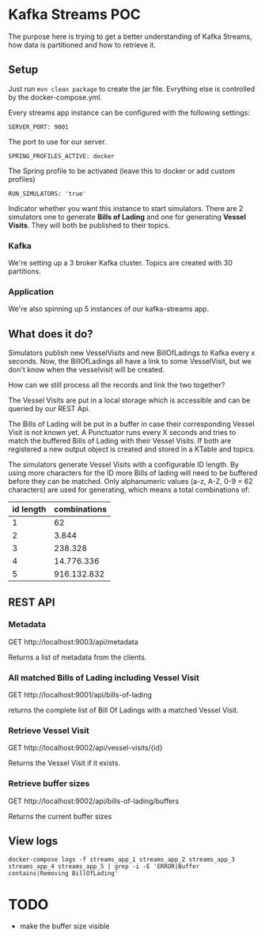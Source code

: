 # Kafka Streams POC

The purpose here is trying to get a better understanding of Kafka Streams, how data is partitioned and how to retrieve
it.

## Setup

Just run `mvn clean package` to create the jar file. Evrything else is controlled by the docker-compose.yml.

Every streams app instance can be configured with the following settings:

    SERVER_PORT: 9001

The port to use for our server.

    SPRING_PROFILES_ACTIVE: docker

The Spring profile to be activated (leave this to docker or add custom profiles)

    RUN_SIMULATORS: 'true'

Indicator whether you want this instance to start simulators. There are 2 simulators one to generate **Bills of Lading**
and one for generating **Vessel Visits**. They will both be published to their topics.

### Kafka

We're setting up a 3 broker Kafka cluster. Topics are created with 30 partitions.

### Application

We're also spinning up 5 instances of our kafka-streams app.

## What does it do?

Simulators publish new VesselVisits and new BillOfLadings to Kafka every x seconds. Now, the BillOfLadings all have a
link to some VesselVisit, but we don't know when the vesselvisit will be created.

How can we still process all the records and link the two together?

The Vessel Visits are put in a local storage which is accessible and can be queried by our REST Api.

The Bills of Lading will be put in a buffer in case their corresponding Vessel Visit is not known yet. A Punctuator runs
every X seconds and tries to match the buffered Bills of Lading with their Vessel Visits. If both are registered a new
output object is created and stored in a KTable and topics.

The simulators generate Vessel Visits with a configurable ID length. By using more characters for the ID more Bills of
lading will need to be buffered before they can be matched. Only alphanumeric values (a-z, A-Z, 0-9 = 62 characters) are
used for generating, which means a total combinations of:

| id length | combinations |
| --------- | ------------ |
| 1         | 62           |
| 2         | 3.844        |
| 3         | 238.328      |
| 4         | 14.776.336   |
| 5         | 916.132.832  |

## REST API

### Metadata

GET http://localhost:9003/api/metadata

Returns a list of metadata from the clients.

### All matched Bills of Lading including Vessel Visit

GET http://localhost:9001/api/bills-of-lading

returns the complete list of Bill Of Ladings with a matched Vessel Visit.

### Retrieve Vessel Visit

GET http://localhost:9002/api/vessel-visits/{id}

Returns the Vessel Visit if it exists.

### Retrieve buffer sizes

GET http://localhost:9002/api/bills-of-lading/buffers

Returns the current buffer sizes

## View logs

    docker-compose logs -f streams_app_1 streams_app_2 streams_app_3 streams_app_4 streams_app_5 | grep -i -E 'ERROR|Buffer contains|Removing BillOfLading'

# TODO

- make the buffer size visible
